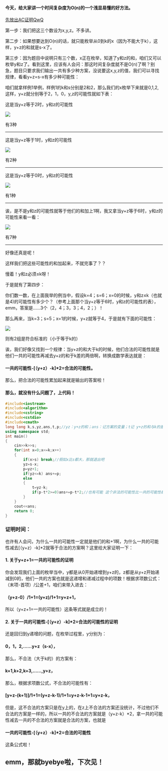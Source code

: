 #### 今天，给大家讲一个时间复杂度为O(n)的一个浅显易懂的好方法。
[先放出AC证明QwQ](https://www.luogu.com.cn/record/32526466)

第一步：我们把这三个数设为x,y,z。不多讲。

第二步：如果想要达到O(n)的话，就只能枚举从0到k的x（因为不能大于k），这样，y+z的和就是s-x了。

第三步：因为题目中说明只有三个数，x正在枚举，知道了y和z的和，咱们又可以枚举y和z了。看到这里，应该有人会问：那这时间复杂度就不是O(n)了啊？别急，题目只要求我们输出一共有多少种方案，没说要这x,y,z的值，我们可以寻找规律，看看y+z=s-x有多少种可能性：

咱们就拿样例1举例，样例1的k和s分别是2和2，那么我们的x枚举下来就是0,1,2,这样，y+z就分别等于2，1，0，y,z的可能性就如下表：

这是当y+z等于2时，y和z的可能性

![](https://cdn.luogu.com.cn/upload/image_hosting/vhqwmha1.png?x-oss-process=image/resize,m_lfit,h_170,w_225)

有3种


------------

这是当y+z等于1时，y和z的可能性

![](https://cdn.luogu.com.cn/upload/image_hosting/xz8wuh68.png?x-oss-process=image/resize,m_lfit,h_170,w_225)

有2种


------------

这是当y+z等于0时，y和z的可能性

![](https://cdn.luogu.com.cn/upload/image_hosting/mlamegq9.png?x-oss-process=image/resize,m_lfit,h_170,w_225)

有1种


------------

诶，是不是y和z的可能性就等于他们的和加上1啊，我又拿当y+z等于6时，y和z的可能性来看一看：

![](https://cdn.luogu.com.cn/upload/image_hosting/275j1mmr.png?x-oss-process=image/resize,m_lfit,h_170,w_225)

有7种


------------

好像还真是呢！

这样我们把这些可能性的和加起来，不就完事了？？

慢着！y和z必须≤k呀！

于是就有了第四步：

你们数一数，在上面我举的例当中，假设k=4；s=6；x=0的时候，y和z≤k（也就是4)的可能性有多少个？（参考上面那个当y+z等于6时，y和z的可能性的表），emm，答案是……3个（2，4；3，3；4，2；）！

那么再来，当k=3；s=5；x=1的时候，y+z就等于4，于是就有下面的可能性：

![](https://cdn.luogu.com.cn/upload/image_hosting/4ze0cv7k.png?x-oss-process=image/resize,m_lfit,h_170,w_225)

则有2组是符合标准的（小于等于k的）

诶，我们好像又找到一个规律：当y+z的和大于k的时候，他们合法的可能性就是他们一共的可能性再减去y+z的和于k差的两倍啊，转换成数学表达就是：
#### 一共的可能性-[（y+z）-k]*2=合法的可能性。
那么，把合法的可能性累加起来就是输出的答案啦！

#### 那么，就没有什么问题了，上代码！
```cpp
#include<iostream>
#include<algorithm>
#include<cstring>
#include<cstdio>
#include<cmath>
long long k,s,yz,ans,t,p;//yz：y+z的和；ans：记方案的变量；t记 y+z的和与k的差；p就是一共的可能性（yz+1） 
using namespace std;
int main()
{
	cin>>k>>s;
	for(int x=0;x<=k;x++)
	{
		if(x>s) break;//假如x比s都大，那就退出吧 
		yz=s-x;
		p=yz+1;
		if(yz<=k) ans+=p;
		else
		{
			t=yz-k;
			if(p-t*2>=0)ans+=p-t*2;//也有可能 这个非法的可能性比一共的可能性都大，所以当一共的可能性比非法的可能性大时才执行 
		}
	}
	cout<<ans;
	return 0;
}
```
### 证明时间：
也许有人会问，为什么一共的可能性一定就是他们的和+1啊，为什么一共的可能性减去[（y+z）-k]*2就等于合法的方案啊？这里给大家证明一下：

#### 1. 关于y+z+1=一共的可能性的证明

你会发现我们上面的枚举当中，y都是从0开始递增到y+z的，z都是从y+z开始递减到0的，他们一共的方案也就是这递增和递减过程中的项数！根据求项数公式：（末项-首项）/公差+1，咱们来带入进去：
#### （y+z-0）/1+1=(y+z)/1+1=y+z+1，
所以（y+z+1=一共的可能性）这条等式就是成立的！

#### 2. 关于一共的可能性-[（y+z）-k]*2=合法的可能性的证明

还是回归到y递增的问题，在枚举过程里，y分别为：
#### 0，1，2,……y+z（s-x），
那么，不合法（大于k的）的方案有：
#### k+1,k+2,k+3,……,y+z，
那么，根据求项数公式，不合法的可能性有：
#### [y+z-(k+1)]/1+1=(y+z-k-1)/1+1=y+z-k-1+1=y+z-k，
但是，这不合法的方案只是在y上的，在z上不合法的方案还没统计，不过他们不合法的方案是一样的，所以一共的不合法的方案就是（y+z-k）*2，拿一共的可能性减去一共的不合法的方案就是合法的方案，也就是
#### 一共的可能性-[（y+z）-k]*2=合法的可能性
这条公式啦！
## emm，那就byebye啦，下次见！